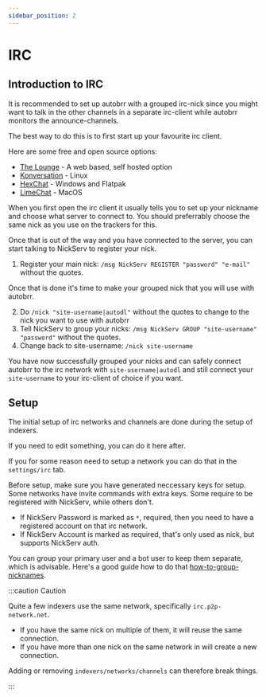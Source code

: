 ```yaml
---
sidebar_position: 2
---
```


# IRC

## Introduction to IRC

It is recommended to set up autobrr with a grouped irc-nick since you might want to talk in the other channels in a separate irc-client while autobrr monitors the announce-channels.

The best way to do this is to first start up your favourite irc client.

Here are some free and open source options:
* [The Lounge](https://thelounge.chat) - A web based, self hosted option
* [Konversation](https://konversation.kde.org/) - Linux
* [HexChat](https://hexchat.github.io/) - Windows and Flatpak
* [LimeChat](http://limechat.net/mac/) - MacOS

When you first open the irc client it usually tells you to set up your nickname and choose what server to connect to. You should preferrably choose the same nick as you use on the trackers for this.

Once that is out of the way and you have connected to the server, you can start talking to NickServ to register your nick.

1. Register your main nick: `/msg NickServ REGISTER "password" "e-mail"` without the quotes.

Once that is done it's time to make your grouped nick that you will use with autobrr.

2. Do `/nick "site-username|autodl"` without the quotes to change to the nick you want to use with autobrr
3. Tell NickServ to group your nicks: `/msg NickServ GROUP "site-username" "password"` without the quotes.
4. Change back to site-username: `/nick site-username`

You have now successfully grouped your nicks and can safely connect autobrr to the irc network with `site-username|autodl` and still connect your `site-username` to your irc-client of choice if you want.

## Setup

The initial setup of irc networks and channels are done during the setup of indexers.

If you need to edit something, you can do it here after.

If you for some reason need to setup a network you can do that in the `settings/irc` tab.

Before setup, make sure you have generated neccessary keys for setup. Some networks have invite commands with extra keys. Some require to be registered with NickServ, while others don't. 

* If NickServ Password is marked as `*`, required, then you need to have a registered account on that irc network.
* If NickServ Account is marked as required, that's only used as nick, but supports NickServ auth.

You can group your primary user and a bot user to keep them separate, which is advisable. Here's a good guide how to do that [how-to-group-nicknames](https://digitalirc.org/2012/09/how-to-group-nicknames/).


:::caution Caution

Quite a few indexers use the same network, specifically `irc.p2p-network.net`.

* If you have the same nick on multiple of them, it will reuse the same connection.
* If you have more than one nick on the same network in will create a new connection.

Adding or removing `indexers/networks/channels` can therefore break things.

:::